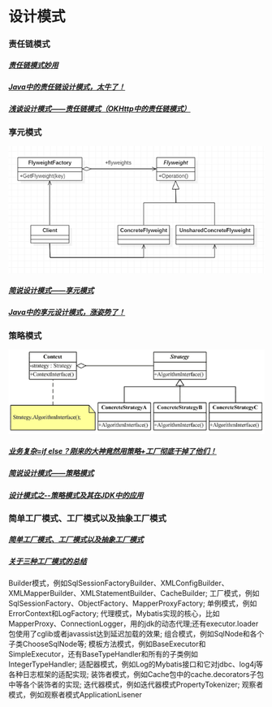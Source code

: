 # 设计模式
### 责任链模式
##### [责任链模式妙用][1]
##### [Java中的责任链设计模式，太牛了！][2]
##### [浅谈设计模式——责任链模式（OKHttp中的责任链模式）][3]
[1]: https://www.jianshu.com/p/75946acd80e3
[2]: https://mp.weixin.qq.com/s/jD6h2UYm1KStma-RuvyAHA
[3]:https://www.jianshu.com/p/9cdda54bdb76
### 享元模式
![avatar](/images/1018770-20180521224951802-1630441597.png)
##### [简说设计模式——享元模式][4]
##### [Java中的享元设计模式，涨姿势了！][5]
[4]: https://www.cnblogs.com/adamjwh/p/9070107.html
[5]: https://mp.weixin.qq.com/s/OajNNBTnMNO7cglTDUT1gQ

### 策略模式
![avatar](/images/5679451-aac3c66b8f763ef0.png)
##### [业务复杂=if else？刚来的大神竟然用策略+工厂彻底干掉了他们！][6]
##### [简说设计模式——策略模式][7]
##### [设计模式之--策略模式及其在JDK中的应用][8]
[6]: https://mp.weixin.qq.com/s/qryVuAGOF3tmCyr8MAzZJQ
[7]:https://www.cnblogs.com/adamjwh/p/11011095.html
[8]:https://www.jianshu.com/p/8e59767067a8

### 简单工厂模式、工厂模式以及抽象工厂模式
##### [简单工厂模式、工厂模式以及抽象工厂模式][9]
##### [关于三种工厂模式的总结][10]
[9]:https://blog.csdn.net/u012156116/article/details/80857255
[10]:https://www.jianshu.com/p/70f7fd47f2e2


Builder模式，例如SqlSessionFactoryBuilder、XMLConfigBuilder、XMLMapperBuilder、XMLStatementBuilder、CacheBuilder;
工厂模式，例如SqlSessionFactory、ObjectFactory、MapperProxyFactory;
单例模式，例如ErrorContext和LogFactory;
代理模式，Mybatis实现的核心，比如MapperProxy、ConnectionLogger，用的jdk的动态代理;还有executor.loader包使用了cglib或者javassist达到延迟加载的效果;
组合模式，例如SqlNode和各个子类ChooseSqlNode等;
模板方法模式，例如BaseExecutor和SimpleExecutor，还有BaseTypeHandler和所有的子类例如IntegerTypeHandler;
适配器模式，例如Log的Mybatis接口和它对jdbc、log4j等各种日志框架的适配实现;
装饰者模式，例如Cache包中的cache.decorators子包中等各个装饰者的实现;
迭代器模式，例如迭代器模式PropertyTokenizer;
观察者模式，例如观察者模式ApplicationLisener


